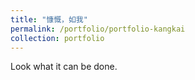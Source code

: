 ```yaml
---
title: "慷慨，如我"
permalink: /portfolio/portfolio-kangkai
collection: portfolio
---
```


Look what it can be done.
